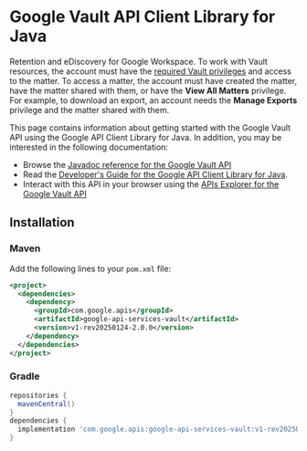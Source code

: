# Google Vault API Client Library for Java

Retention and eDiscovery for Google Workspace. To work with Vault resources, the account must have the [required Vault privileges](https://support.google.com/vault/answer/2799699) and access to the matter. To access a matter, the account must have created the matter, have the matter shared with them, or have the **View All Matters** privilege. For example, to download an export, an account needs the **Manage Exports** privilege and the matter shared with them. 

This page contains information about getting started with the Google Vault API
using the Google API Client Library for Java. In addition, you may be interested
in the following documentation:

* Browse the [Javadoc reference for the Google Vault API][javadoc]
* Read the [Developer's Guide for the Google API Client Library for Java][google-api-client].
* Interact with this API in your browser using the [APIs Explorer for the Google Vault API][api-explorer]

## Installation

### Maven

Add the following lines to your `pom.xml` file:

```xml
<project>
  <dependencies>
    <dependency>
      <groupId>com.google.apis</groupId>
      <artifactId>google-api-services-vault</artifactId>
      <version>v1-rev20250124-2.0.0</version>
    </dependency>
  </dependencies>
</project>
```

### Gradle

```gradle
repositories {
  mavenCentral()
}
dependencies {
  implementation 'com.google.apis:google-api-services-vault:v1-rev20250124-2.0.0'
}
```

[javadoc]: https://googleapis.dev/java/google-api-services-vault/latest/index.html
[google-api-client]: https://github.com/googleapis/google-api-java-client/
[api-explorer]: https://developers.google.com/apis-explorer/#p/vault/v1/
